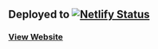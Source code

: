 ## Deployed to [![Netlify Status](https://api.netlify.com/api/v1/badges/59254d81-85ec-49a9-ad3c-c80ac22e2173/deploy-status)](https://app.netlify.com/sites/paypear/deploys)

### [View Website](https://paypear.netlify.app/)